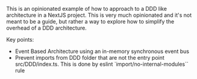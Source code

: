 This is an opinionated example of how to approach to a DDD like architecture in a NextJS project. This is very much opinionated and it's not meant to be a guide, but rather a way to explore how to simplify the overhead of a DDD architecture.

Key points:

- Event Based Architecture using an in-memory synchronous event bus
- Prevent imports from DDD folder that are not the entry point src/DDD/index.ts. This is done by eslint `import/no-internal-modules`` rule
